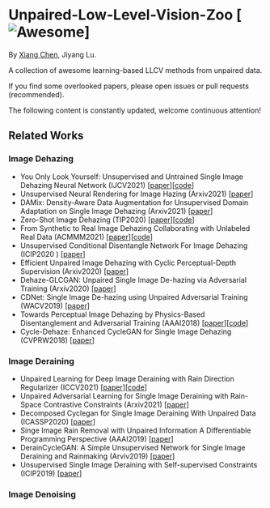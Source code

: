 # Unpaired-Low-Level-Vision-Zoo [![Awesome](https://cdn.rawgit.com/sindresorhus/awesome/d7305f38d29fed78fa85652e3a63e154dd8e8829/media/badge.svg)]

By [Xiang Chen](https://cxtalk.github.io/), Jiyang Lu.

A collection of awesome learning-based LLCV methods from unpaired data.

If you find some overlooked papers, please open issues or pull requests (recommended).

The following content is constantly updated, welcome continuous attention!

## Related Works

### Image Dehazing

- You Only Look Yourself: Unsupervised and Untrained Single Image Dehazing Neural Network (IJCV2021) [[paper](https://link.springer.com/article/10.1007/s11263-021-01431-5)][[code](http://www.pengxi.me)]
- Unsupervised Neural Rendering for Image Hazing (Arxiv2021) [[paper](https://arxiv.org/abs/2107.06681)]
- DAMix: Density-Aware Data Augmentation for Unsupervised Domain Adaptation on Single Image Dehazing (Arxiv2021) [[paper](https://arxiv.org/abs/2109.12544)]
- Zero-Shot Image Dehazing (TIP2020) [[paper](https://ieeexplore.ieee.org/abstract/document/9170880)][[code](http://www.pengxi.me)]
- From Synthetic to Real Image Dehazing Collaborating with Unlabeled Real Data (ACMMM2021) [[paper](https://dl.acm.org/doi/abs/10.1145/3474085.3475331?casa_token=afgxJ-TF8UQAAAAA:V66-4HbyXAsPjHRG_L4MT68hqsUD3TkAAORwULuzSmiVj_PCn7zY97x-CwXetc0X49uLIyaT5dq9CJI)][[code](https://github.com/liuye123321/DMT-Net)]
- Unsupervised Conditional Disentangle Network For Image Dehazing (ICIP2020 ) [[paper](https://ieeexplore.ieee.org/abstract/document/9190833)]
- Efficient Unpaired Image Dehazing with Cyclic Perceptual-Depth Supervision (Arxiv2020) [[paper](https://arxiv.org/abs/2007.05220)]
- Dehaze-GLCGAN: Unpaired Single Image De-hazing via Adversarial Training (Arxiv2020) [[paper](https://arxiv.org/abs/2008.06632)]
- CDNet: Single Image De-hazing using Unpaired Adversarial Training (WACV2019) [[paper](https://ieeexplore.ieee.org/document/8658408)]
- Towards Perceptual Image Dehazing by Physics-Based Disentanglement and Adversarial Training (AAAI2018) [[paper](https://ojs.aaai.org/index.php/AAAI/article/view/12317)][[code](https://github.com/xyang35/Disentangled-GAN)]
- Cycle-Dehaze: Enhanced CycleGAN for Single Image Dehazing (CVPRW2018) [[paper](https://ieeexplore.ieee.org/document/8575279)]

### Image Deraining
 
- Unpaired Learning for Deep Image Deraining with Rain Direction Regularizer (ICCV2021) [[paper](https://openaccess.thecvf.com/content/ICCV2021/html/Liu_Unpaired_Learning_for_Deep_Image_Deraining_With_Rain_Direction_Regularizer_ICCV_2021_paper.html)][[code](https://lewisyangliu.github.io/projects/UDRDR)] 
- Unpaired Adversarial Learning for Single Image Deraining with Rain-Space Contrastive Constraints (Arxiv2021) [[paper](https://arxiv.org/abs/2109.02973)]
- Decomposed Cyclegan for Single Image Deraining With Unpaired Data (ICASSP2020) [[paper](https://ieeexplore.ieee.org/abstract/document/9053123/)]
- Singe Image Rain Removal with Unpaired Information A Differentiable Programming Perspective (AAAI2019) [[paper](https://ojs.aaai.org/index.php/AAAI/article/view/4971)]
- DerainCycleGAN: A Simple Unsupervised Network for Single Image Deraining and Rainmaking (Arviv2019) [[paper](https://ui.adsabs.harvard.edu/abs/2019arXiv191207015W/abstract)]
- Unsupervised Single Image Deraining with Self-supervised Constraints (ICIP2019) [[paper](https://ieeexplore.ieee.org/abstract/document/8803238)]

### Image Denoising


